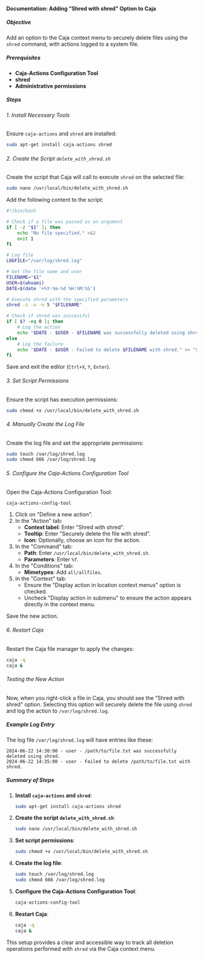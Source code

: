 #### Documentation: Adding "Shred with shred" Option to Caja

##### Objective
Add an option to the Caja context menu to securely delete files using the `shred` command, with actions logged to a system file.

##### Prerequisites
- **Caja-Actions Configuration Tool**
- **shred**
- **Administrative permissions**

##### Steps

###### 1. Install Necessary Tools
Ensure `caja-actions` and `shred` are installed:

```sh
sudo apt-get install caja-actions shred
```

###### 2. Create the Script `delete_with_shred.sh`
Create the script that Caja will call to execute `shred` on the selected file:

```sh
sudo nano /usr/local/bin/delete_with_shred.sh
```

Add the following content to the script:

```sh
#!/bin/bash

# Check if a file was passed as an argument
if [ -z "$1" ]; then
    echo "No file specified." >&2
    exit 1
fi

# Log file
LOGFILE="/var/log/shred.log"

# Get the file name and user
FILENAME="$1"
USER=$(whoami)
DATE=$(date '+%Y-%m-%d %H:%M:%S')

# Execute shred with the specified parameters
shred -z -u -n 5 "$FILENAME"

# Check if shred was successful
if [ $? -eq 0 ]; then
    # Log the action
    echo "$DATE - $USER - $FILENAME was successfully deleted using shred." >> "$LOGFILE"
else
    # Log the failure
    echo "$DATE - $USER - Failed to delete $FILENAME with shred." >> "$LOGFILE"
fi
```

Save and exit the editor (`Ctrl+X`, `Y`, `Enter`).

###### 3. Set Script Permissions

Ensure the script has execution permissions:

```sh
sudo chmod +x /usr/local/bin/delete_with_shred.sh
```

###### 4. Manually Create the Log File

Create the log file and set the appropriate permissions:

```sh
sudo touch /var/log/shred.log
sudo chmod 666 /var/log/shred.log
```

###### 5. Configure the Caja-Actions Configuration Tool

Open the Caja-Actions Configuration Tool:

```sh
caja-actions-config-tool
```

1. Click on "Define a new action".
2. In the "Action" tab:
   - **Context label**: Enter "Shred with shred".
   - **Tooltip**: Enter "Securely delete the file with shred".
   - **Icon**: Optionally, choose an icon for the action.
3. In the "Command" tab:
   - **Path**: Enter `/usr/local/bin/delete_with_shred.sh`.
   - **Parameters**: Enter `%f`.
4. In the "Conditions" tab:
   - **Mimetypes**: Add `all/allfiles`.
5. In the "Context" tab:
   - Ensure the "Display action in location context menus" option is checked.
   - Uncheck "Display action in submenu" to ensure the action appears directly in the context menu.

Save the new action.

###### 6. Restart Caja

Restart the Caja file manager to apply the changes:

```sh
caja -q
caja &
```

###### Testing the New Action

Now, when you right-click a file in Caja, you should see the "Shred with shred" option. Selecting this option will securely delete the file using `shred` and log the action to `/var/log/shred.log`.

##### Example Log Entry

The log file `/var/log/shred.log` will have entries like these:

```
2024-06-22 14:30:00 - user - /path/to/file.txt was successfully deleted using shred.
2024-06-22 14:35:00 - user - Failed to delete /path/to/file.txt with shred.
```

##### Summary of Steps

1. **Install `caja-actions` and `shred`**:
   ```sh
   sudo apt-get install caja-actions shred
   ```
2. **Create the script `delete_with_shred.sh`**:
   ```sh
   sudo nano /usr/local/bin/delete_with_shred.sh
   ```
3. **Set script permissions**:
   ```sh
   sudo chmod +x /usr/local/bin/delete_with_shred.sh
   ```
4. **Create the log file**:
   ```sh
   sudo touch /var/log/shred.log
   sudo chmod 666 /var/log/shred.log
   ```
5. **Configure the Caja-Actions Configuration Tool**:
   ```sh
   caja-actions-config-tool
   ```
6. **Restart Caja**:
   ```sh
   caja -q
   caja &
   ```

This setup provides a clear and accessible way to track all deletion operations performed with `shred` via the Caja context menu.
